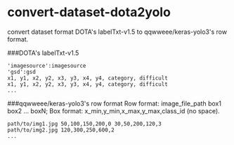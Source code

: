 # convert-dataset-dota2yolo

convert dataset format DOTA's labelTxt-v1.5 to qqwweee/keras-yolo3's row format.

###DOTA's labelTxt-v1.5
```
'imagesource':imagesource 
'gsd':gsd 
x1, y1, x2, y2, x3, y3, x4, y4, category, difficult 
x1, y1, x2, y2, x3, y3, x4, y4, category, difficult
... 
```

###qqwweee/keras-yolo3's row format
Row format: image_file_path box1 box2 ... boxN;
Box format: x_min,y_min,x_max,y_max,class_id (no space).
```
path/to/img1.jpg 50,100,150,200,0 30,50,200,120,3
path/to/img2.jpg 120,300,250,600,2
...
```